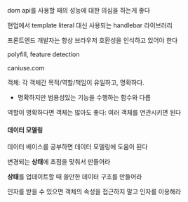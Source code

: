 dom api를 사용할 때의 성능에 대한 의심을 하는게 좋다

현업에서 template literal 대신 사용되는 handlebar 라이브러리

프론트엔드 개발자는 항상 브라우저 호환성을 인식하고 있어야 한다

polyfill, feature detection

caniuse.com



객체: 각 객체간 목적/역할/책임이 유일하고, 명확하다.

* 명확하지만 범용성있는 기능을 수행하는 함수와 다름

역할이 명확하다면 객체는 많아도 좋다: 여러 객체를 연관시키면 된다



#### 데이터 모델링

데이터 베이스를 공부하면 데이터 모델링에 도움이 된다

변경되는 **상태**에 초점을 맞춰서 만들어라

**상태**를 업데이트할 때 쓸만한 데이터 구조를 만들어라



인자를 받을 수 있으면 객체의 속성을 접근하지 말고 인자를 이용해라